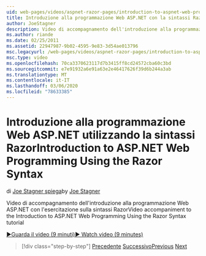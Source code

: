 ```yaml
---
uid: web-pages/videos/aspnet-razor-pages/introduction-to-aspnet-web-programming-using-the-razor-syntax
title: Introduzione alla programmazione Web ASP.NET con la sintassi Razor | Microsoft Docs
author: JoeStagner
description: Video di accompagnamento dell'introduzione alla programmazione Web ASP.NET con l'esercitazione sulla sintassi Razor
ms.author: riande
ms.date: 02/25/2011
ms.assetid: 22947987-9b02-4595-9e83-3d54ae013796
msc.legacyurl: /web-pages/videos/aspnet-razor-pages/introduction-to-aspnet-web-programming-using-the-razor-syntax
msc.type: video
ms.openlocfilehash: 70ca3370623117d7b3415ff8cd24572cba60c3bd
ms.sourcegitcommit: e7e91932a6e91a63e2e46417626f39d6b244a3ab
ms.translationtype: MT
ms.contentlocale: it-IT
ms.lasthandoff: 03/06/2020
ms.locfileid: "78633385"
---
```

# <a name="introduction-to-aspnet-web-programming-using-the-razor-syntax"></a><span data-ttu-id="45a8d-103">Introduzione alla programmazione Web ASP.NET utilizzando la sintassi Razor</span><span class="sxs-lookup"><span data-stu-id="45a8d-103">Introduction to ASP.NET Web Programming Using the Razor Syntax</span></span>

<span data-ttu-id="45a8d-104">di [Joe Stagner spiega](https://github.com/JoeStagner)</span><span class="sxs-lookup"><span data-stu-id="45a8d-104">by [Joe Stagner](https://github.com/JoeStagner)</span></span>

<span data-ttu-id="45a8d-105">Video di accompagnamento dell'introduzione alla programmazione Web ASP.NET con l'esercitazione sulla sintassi Razor</span><span class="sxs-lookup"><span data-stu-id="45a8d-105">Video accompaniment to the Introduction to ASP.NET Web Programming Using the Razor Syntax tutorial</span></span>

[<span data-ttu-id="45a8d-106">&#9654;Guarda il video (9 minuti)</span><span class="sxs-lookup"><span data-stu-id="45a8d-106">&#9654; Watch video (9 minutes)</span></span>](https://channel9.msdn.com/Blogs/ASP-NET-Site-Videos/introduction-to-aspnet-web-programming-using-the-razor-syntax)

> [!div class="step-by-step"]
> <span data-ttu-id="45a8d-107">[Precedente](getting-started-with-webmatrix-and-aspnet-web-pages.md)
> [Successivo](creating-a-consistent-look-part-1.md)</span><span class="sxs-lookup"><span data-stu-id="45a8d-107">[Previous](getting-started-with-webmatrix-and-aspnet-web-pages.md)
[Next](creating-a-consistent-look-part-1.md)</span></span>
